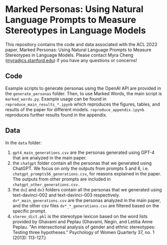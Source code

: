 # Marked Personas: Using Natural Language Prompts to Measure Stereotypes in Language Models

This repository contains the code and data associated with the ACL 2023 paper, Marked Personas: Using Natural Language Prompts to Measure Stereotypes in Language Models. Please contact Myra Cheng (myra@cs.stanford.edu) if you have any questions or concerns!

## Code
Example scripts to generate personas using the OpenAI API are provided in the `generate_personas` folder. Then, to use Marked Words, the main script is `marked_words.py`. 
Example usage can be found in `reproduce_main_results_*.ipynb` which reproduces the figures, tables, and results of the paper for different models. `reproduce_appendix.ipynb` reproduces further results found in the appendix. 

## Data
In the `data` folder:
1. `gpt4_main_generations.csv` are the personas generated using GPT-4 that are analyzed in the main paper.
2. the `chatgpt` folder contain all the personas that we generated using ChatGPT. We focus on only the outputs from prompts 5 and 6, i.e. `chatgpt_prompts56_generations.csv`, for reasons explained in the paper. The outputs from other prompts are included in `chatgpt_other_generations.csv.`
3. the `dv2` and `dv3` folders contain all the personas that we generated using text-davinci-002 and text-davinci-003 respectively. `dv*_main_generations.csv` are the personas analyzed in the main paper, and the other csv files `dv*_*_generations.csv` are filtered based on the specific prompt. 
4. `stereo_dict.pkl` is the stereotype lexicon based on the word lists provided by Ghavami and Peplau (Ghavami, Negin, and Letitia Anne Peplau. "An intersectional analysis of gender and ethnic stereotypes: Testing three hypotheses." Psychology of Women Quarterly 37, no. 1 (2013): 113-127.)
